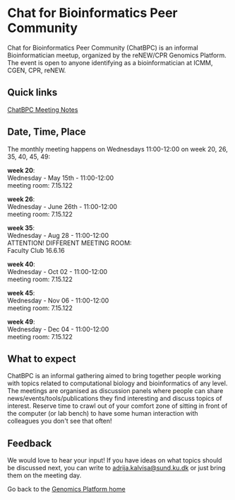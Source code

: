 # Chat for Bioinformatics Peer Community

Chat for Bioinformatics Peer Community (ChatBPC) is an informal Bioinformatician meetup, organized by the reNEW/CPR Genomics Platform.
The event is open to anyone identifying as a bioinformatician at ICMM, CGEN, CPR, reNEW.

## Quick links

[ChatBPC Meeting Notes](https://alumni.sharepoint.com/:o:/s/UCPH_SUND_GENOMICS_PLATFORM/EpHtLJt2hH1DvEKMEmUzWscBcDha9VrhSVlides5aTYRkg?e=RDx4du)  

## Date, Time, Place

The monthly meeting happens on Wednesdays 11:00-12:00 on week 20, 26, 35, 40, 45, 49:

**week 20**:  
Wednesday - May 15th - 11:00-12:00  
meeting room: 7.15.122

**week 26**:  
Wednesday - June 26th - 11:00-12:00  
meeting room: 7.15.122

**week 35**:  
Wednesday - Aug 28 - 11:00-12:00  
ATTENTION! DIFFERENT MEETING ROOM:  
Faculty Club 16.6.16

**week 40**:  
Wednesday - Oct 02 - 11:00-12:00  
meeting room: 7.15.122

**week 45**:  
Wednesday - Nov 06 - 11:00-12:00  
meeting room: 7.15.122

**week 49**:  
Wednesday - Dec 04 - 11:00-12:00  
meeting room: 7.15.122

 
## What to expect

ChatBPC is an informal gathering aimed to bring together people working with topics related to computational biology and bioinformatics of any level. The meetings are organised as discussion panels where people can share news/events/tools/publications they find interesting and discuss topics of interest. Reserve time to crawl out of your comfort zone of sitting in front of the computer (or lab bench) to have some human interaction with colleagues you don't see that often!

## Feedback

We would love to hear your input! If you have ideas on what topics should be discussed next, you can write to adrija.kalvisa@sund.ku.dk or just bring them on the meeting day.

Go back to the [Genomics Platform home](https://sundgenomics.github.io)
